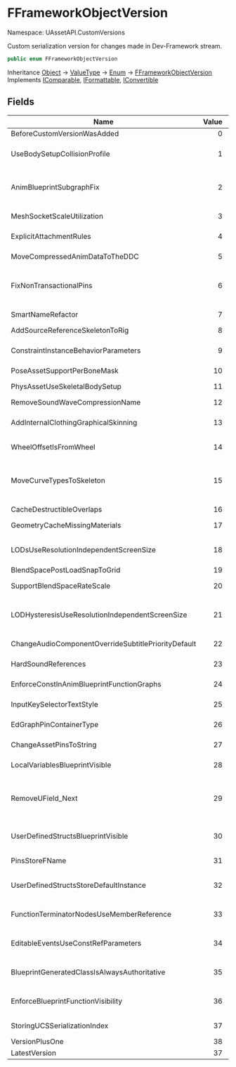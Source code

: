 # FFrameworkObjectVersion

Namespace: UAssetAPI.CustomVersions

Custom serialization version for changes made in Dev-Framework stream.

```csharp
public enum FFrameworkObjectVersion
```

Inheritance [Object](https://docs.microsoft.com/en-us/dotnet/api/system.object) → [ValueType](https://docs.microsoft.com/en-us/dotnet/api/system.valuetype) → [Enum](https://docs.microsoft.com/en-us/dotnet/api/system.enum) → [FFrameworkObjectVersion](./uassetapi.customversions.fframeworkobjectversion.md)<br>
Implements [IComparable](https://docs.microsoft.com/en-us/dotnet/api/system.icomparable), [IFormattable](https://docs.microsoft.com/en-us/dotnet/api/system.iformattable), [IConvertible](https://docs.microsoft.com/en-us/dotnet/api/system.iconvertible)

## Fields

| Name | Value | Description |
| --- | --: | --- |
| BeforeCustomVersionWasAdded | 0 | Before any version changes were made |
| UseBodySetupCollisionProfile | 1 | BodySetup's default instance collision profile is used by default when creating a new instance. |
| AnimBlueprintSubgraphFix | 2 | Regenerate subgraph arrays correctly in animation blueprints to remove duplicates and add missing graphs that appear read only when edited |
| MeshSocketScaleUtilization | 3 | Static and skeletal mesh sockets now use the specified scale |
| ExplicitAttachmentRules | 4 | Attachment rules are now explicit in how they affect location, rotation and scale |
| MoveCompressedAnimDataToTheDDC | 5 | Moved compressed anim data from uasset to the DDC |
| FixNonTransactionalPins | 6 | Some graph pins created using legacy code seem to have lost the RF_Transactional flag, which causes issues with undo. Restore the flag at this version |
| SmartNameRefactor | 7 | Create new struct for SmartName, and use that for CurveName |
| AddSourceReferenceSkeletonToRig | 8 | Add Reference Skeleton to Rig |
| ConstraintInstanceBehaviorParameters | 9 | Refactor ConstraintInstance so that we have an easy way to swap behavior paramters |
| PoseAssetSupportPerBoneMask | 10 | Pose Asset support mask per bone |
| PhysAssetUseSkeletalBodySetup | 11 | Physics Assets now use SkeletalBodySetup instead of BodySetup |
| RemoveSoundWaveCompressionName | 12 | Remove SoundWave CompressionName |
| AddInternalClothingGraphicalSkinning | 13 | Switched render data for clothing over to unreal data, reskinned to the simulation mesh |
| WheelOffsetIsFromWheel | 14 | Wheel force offset is now applied at the wheel instead of vehicle COM |
| MoveCurveTypesToSkeleton | 15 | Move curve metadata to be saved in skeleton. Individual asset still saves some flag - i.e. disabled curve and editable or not, but major flag - i.e. material types - moves to skeleton and handle in one place |
| CacheDestructibleOverlaps | 16 | Cache destructible overlaps on save |
| GeometryCacheMissingMaterials | 17 | Added serialization of materials applied to geometry cache objects |
| LODsUseResolutionIndependentScreenSize | 18 | Switch static and skeletal meshes to calculate LODs based on resolution-independent screen size |
| BlendSpacePostLoadSnapToGrid | 19 | Blend space post load verification |
| SupportBlendSpaceRateScale | 20 | Addition of rate scales to blend space samples |
| LODHysteresisUseResolutionIndependentScreenSize | 21 | LOD hysteresis also needs conversion from the LODsUseResolutionIndependentScreenSize version |
| ChangeAudioComponentOverrideSubtitlePriorityDefault | 22 | AudioComponent override subtitle priority default change |
| HardSoundReferences | 23 | Serialize hard references to sound files when possible |
| EnforceConstInAnimBlueprintFunctionGraphs | 24 | Enforce const correctness in Animation Blueprint function graphs |
| InputKeySelectorTextStyle | 25 | Upgrade the InputKeySelector to use a text style |
| EdGraphPinContainerType | 26 | Represent a pins container type as an enum not 3 independent booleans |
| ChangeAssetPinsToString | 27 | Switch asset pins to store as string instead of hard object reference |
| LocalVariablesBlueprintVisible | 28 | Fix Local Variables so that the properties are correctly flagged as blueprint visible |
| RemoveUField_Next | 29 | Stopped serializing UField_Next so that UFunctions could be serialized in dependently of a UClass in order to allow us to do all UFunction loading in a single pass (after classes and CDOs are created) |
| UserDefinedStructsBlueprintVisible | 30 | Fix User Defined structs so that all members are correct flagged blueprint visible |
| PinsStoreFName | 31 | FMaterialInput and FEdGraphPin store their name as FName instead of FString |
| UserDefinedStructsStoreDefaultInstance | 32 | User defined structs store their default instance, which is used for initializing instances |
| FunctionTerminatorNodesUseMemberReference | 33 | Function terminator nodes serialize an FMemberReference rather than a name/class pair |
| EditableEventsUseConstRefParameters | 34 | Custom event and non-native interface event implementations add 'const' to reference parameters |
| BlueprintGeneratedClassIsAlwaysAuthoritative | 35 | No longer serialize the legacy flag that indicates this state, as it is now implied since we don't serialize the skeleton CDO |
| EnforceBlueprintFunctionVisibility | 36 | Enforce visibility of blueprint functions - e.g. raise an error if calling a private function from another blueprint: |
| StoringUCSSerializationIndex | 37 | ActorComponents now store their serialization index |
| VersionPlusOne | 38 |  |
| LatestVersion | 37 |  |
